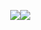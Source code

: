 <div style="display:flex;margin:10px;padding:20px"> 
  <img align="center" src="https://github-readme-stats.vercel.app/api?username=DaveAlsina&count_private=truei&show_icons=true&theme=tokyonight" />
  <img align="center" src="https://github-readme-stats.vercel.app/api/top-langs/?username=DaveAlsina&count_private=true&theme=tokyonight&layout=compact" />
</div>



